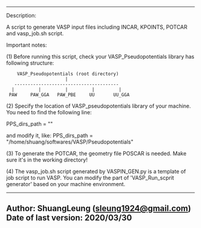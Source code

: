 -----------------------------------------------------------------------------
Description: 

A script to generate VASP input files including INCAR, KPOINTS, POTCAR and
vasp_job.sh script.

Important notes:

(1) Before running this script, check your VASP_Pseudopotentials library has
following structure:

        VASP_Pseudopotentials (root directory)
                          |
       ---------------------------------------
      |         |         |         |         |
     PAW     PAW_GGA   PAW_PBE     UU       UU_GGA

(2) Specify the location of VASP_pseudopotentials library of your machine.
You need to find the following line: 

PPS_dirs_path = ""

and modify it, like:
PPS_dirs_path = "/home/shuang/softwares/VASP/Pseudopotentials"

(3) To generate the POTCAR, the geometry file POSCAR is needed. Make sure 
it's in the working directory!

(4) The vasp_job.sh script generated by VASPIN_GEN.py is a template of job 
script to run VASP. You can modify the part of 'VASP_Run_scprit generator' 
based on your machine environment.

-----------------------------------------------------------------------------
Author: ShuangLeung (sleung1924@gmail.com)                         
Date of last version: 2020/03/30
-----------------------------------------------------------------------------
